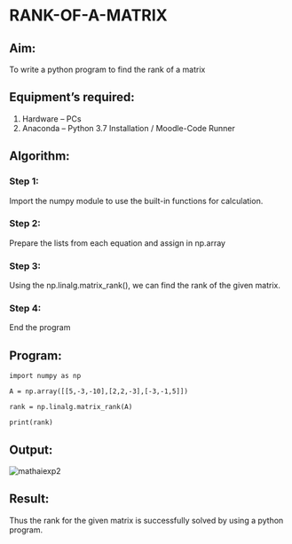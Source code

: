# RANK-OF-A-MATRIX
## Aim:
To write a python program to find the rank of a matrix
## Equipment’s required:
1. 	Hardware – PCs
2. 	Anaconda – Python 3.7 Installation / Moodle-Code Runner
## Algorithm:

### Step 1: 

Import the numpy module to use the built-in functions for calculation.

### Step 2: 

Prepare the lists from each equation and assign in np.array

### Step 3:

Using the np.linalg.matrix_rank(), we can find the rank of the given matrix.

### Step 4: 

End the program

## Program:

```
import numpy as np

A = np.array([[5,-3,-10],[2,2,-3],[-3,-1,5]])

rank = np.linalg.matrix_rank(A)

print(rank)
```


## Output:

![mathaiexp2](https://github.com/Confusion7/RANK-OF-A-MATRIX/assets/141727149/d40af640-4b0c-4371-9a1c-d7644e7c3341)


## Result:
Thus the rank for the given matrix is successfully solved by  using a python program.

